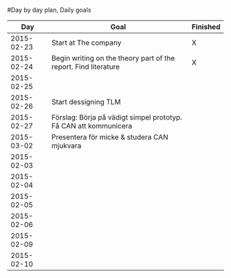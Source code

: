 
#Day by day plan, Daily goals

| Day        | Goal                                                            | Finished |
|------------|-----------------------------------------------------------------|----------|
| 2015-02-23 | Start at The company                                            | X        |
| 2015-02-24 | Begin writing on the theory part of the report. Find literature | X        | 
| 2015-02-25 |                                                                 |          |
| 2015-02-26 | Start dessigning TLM                                            |          |
| 2015-02-27 | Förslag: Börja på vädigt simpel prototyp. Få CAN att kommunicera|          |
| 2015-03-02 | Presentera för micke & studera CAN mjukvara                     |          |
| 2015-02-03 |                                                                 |          |
| 2015-02-04 |                                                                 |          |
| 2015-02-05 |                                                                 |          |
| 2015-02-06 |                                                                 |          |
| 2015-02-09 |                                                                 |          |
| 2015-02-10 |                                                                 |          |



